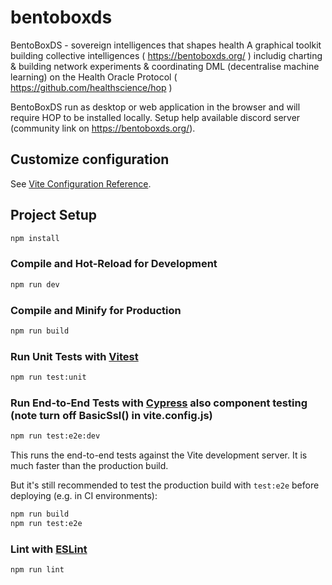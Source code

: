 # bentoboxds

BentoBoxDS - sovereign intelligences that shapes health
A graphical toolkit building collective intelligences ( https://bentoboxds.org/ ) includig charting & building network experiments & coordinating DML (decentralise machine learning) on the Health Oracle Protocol ( https://github.com/healthscience/hop )

BentoBoxDS run as desktop or web application in the browser and will require HOP to be installed locally.  Setup help available discord server (community link on  https://bentoboxds.org/).

## Customize configuration

See [Vite Configuration Reference](https://vitejs.dev/config/).

## Project Setup

```sh
npm install
```

### Compile and Hot-Reload for Development

```sh
npm run dev
```

### Compile and Minify for Production

```sh
npm run build
```

### Run Unit Tests with [Vitest](https://vitest.dev/)

```sh
npm run test:unit
```

### Run End-to-End Tests with [Cypress](https://www.cypress.io/)  also component testing (note turn off BasicSsl() in vite.config.js)

```sh
npm run test:e2e:dev
```

This runs the end-to-end tests against the Vite development server.
It is much faster than the production build.

But it's still recommended to test the production build with `test:e2e` before deploying (e.g. in CI environments):

```sh
npm run build
npm run test:e2e
```

### Lint with [ESLint](https://eslint.org/)

```sh
npm run lint
```
